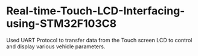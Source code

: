 # Real-time-Touch-LCD-Interfacing-using-STM32F103C8
Used UART Protocol to transfer data from the Touch screen LCD to control and display various vehicle parameters. 
